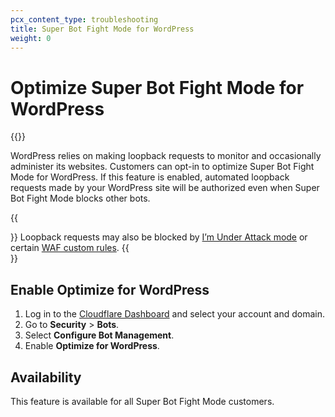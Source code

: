 ```yaml
---
pcx_content_type: troubleshooting
title: Super Bot Fight Mode for WordPress
weight: 0
---
```


# Optimize Super Bot Fight Mode for WordPress

{{<render file="_wordpress-loopback-definition">}}
<br/>

WordPress relies on making loopback requests to monitor and occasionally administer its websites. Customers can opt-in to optimize Super Bot Fight Mode for WordPress. If this feature is enabled, automated loopback requests made by your WordPress site will be authorized even when Super Bot Fight Mode blocks other bots.

{{<Aside type="note">}}
Loopback requests may also be blocked by [I’m Under Attack mode](/fundamentals/security/under-attack-mode/) or certain [WAF custom rules](/waf/custom-rules/).
{{</Aside>}}

## Enable Optimize for WordPress

1. Log in to the [Cloudflare Dashboard](http://dash.cloudflare.com) and select your account and domain.
2. Go to **Security** > **Bots**.
3. Select **Configure Bot Management**.
4. Enable **Optimize for WordPress**.

## Availability

This feature is available for all Super Bot Fight Mode customers.